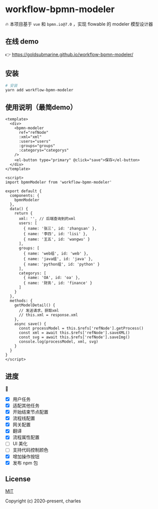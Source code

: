 # workflow-bpmn-modeler

🔥 本项目基于 `vue` 和 `bpmn.io@7.0` ，实现 flowable 的 modeler 模型设计器

## 在线 demo

👉 https://goldsubmarine.github.io/workflow-bpmn-modeler/

## 安装

```bash
# 安装
yarn add workflow-bpmn-modeler
```

## 使用说明（最简demo）

```vue
<template>
  <div>
    <bpmn-modeler
      ref="refNode"
      :xml="xml"
      :users="users"
      :groups="groups"
      :categorys="categorys"
    />
    <el-button type="primary" @click="save">保存</el-button>
  </div>
</template>

<script>
import bpmnModeler from 'workflow-bpmn-modeler'

export default {
  components: {
    bpmnModeler
  },
  data() {
    return {
      xml: '', // 后端查询到的xml
      users: [
        { name: '张三', id: 'zhangsan' },
        { name: '李四', id: 'lisi' },
        { name: '王五', id: 'wangwu' }
      ],
      groups: [
        { name: 'web组', id: 'web' },
        { name: 'java组', id: 'java' },
        { name: 'python组', id: 'python' }
      ],
      categorys: [
        { name: 'OA', id: 'oa' },
        { name: '财务', id: 'finance' }
      ]
    }
  },
  methods: {
    getModelDetail() {
      // 发送请求，获取xml
      // this.xml = response.xml
    },
    async save() {
      const processModel = this.$refs['refNode'].getProcess()
      const xml = await this.$refs['refNode'].saveXML()
      const svg = await this.$refs['refNode'].saveImg()
      console.log(processModel, xml, svg)
    }
  }
}
</script>
```

## 进度

🐌

- [x] 用户任务
- [x] 适配其他任务
- [x] 开始结束节点配置
- [x] 流程线配置
- [x] 网关配置
- [x] 翻译
- [x] 流程属性配置
- [ ] UI 美化
- [ ] 支持代码控制颜色
- [x] 增加操作按钮
- [x] 发布 npm 包

## License

[MIT](http://opensource.org/licenses/MIT)

Copyright (c) 2020-present, charles
